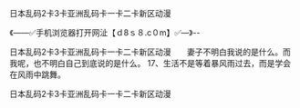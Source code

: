 日本乱码2卡3卡亚洲乱码卡一卡二卡新区动漫

《——✅手机浏览器打开网沚【ｄ8ｓ８.c０m】✅—》--

日本乱码2卡3卡亚洲乱码卡一卡二卡新区动漫　　妻子不明白我说的是什么。而我呢，也不明白自己到底说的是什么。
	17、生活不是等着暴风雨过去，而是学会在风雨中跳舞。





日本乱码2卡3卡亚洲乱码卡一卡二卡新区动漫
